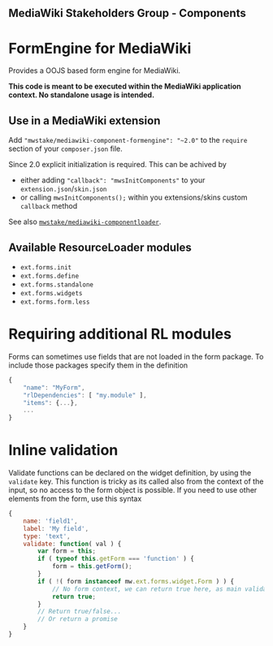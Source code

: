 ## MediaWiki Stakeholders Group - Components
# FormEngine for MediaWiki

Provides a OOJS based form engine for MediaWiki.

**This code is meant to be executed within the MediaWiki application context. No standalone usage is intended.**

## Use in a MediaWiki extension

Add `"mwstake/mediawiki-component-formengine": "~2.0"` to the `require` section of your `composer.json` file.

Since 2.0 explicit initialization is required. This can be achived by
- either adding `"callback": "mwsInitComponents"` to your `extension.json`/`skin.json`
- or calling `mwsInitComponents();` within you extensions/skins custom `callback` method

See also [`mwstake/mediawiki-componentloader`](https://github.com/hallowelt/mwstake-mediawiki-componentloader).

## Available ResourceLoader modules
- `ext.forms.init`
- `ext.forms.define`
- `ext.forms.standalone`
- `ext.forms.widgets`
- `ext.forms.form.less`

# Requiring additional RL modules
Forms can sometimes use fields that are not loaded in the form package.
To include those packages specify them in the definition

```js
{
	"name": "MyForm",
	"rlDependencies": [ "my.module" ],
	"items": {...},
	...
}
```

# Inline validation
Validate functions can be declared on the widget definition, by using the `validate` key.
This function is tricky as its called also from the context of the input, so no access to the 
form object is possible. If you need to use other elements from the form, use this syntax

```js
{
	name: 'field1',
	label: 'My field',
	type: 'text',
	validate: function( val ) {
		var form = this;
		if ( typeof this.getForm === 'function' ) {
			form = this.getForm();
		}
		if ( !( form instanceof mw.ext.forms.widget.Form ) ) {
			// No form context, we can return true here, as main validation on submit will kick in
			return true;
		}
		// Return true/false...
		// Or return a promise
	}
}
```
